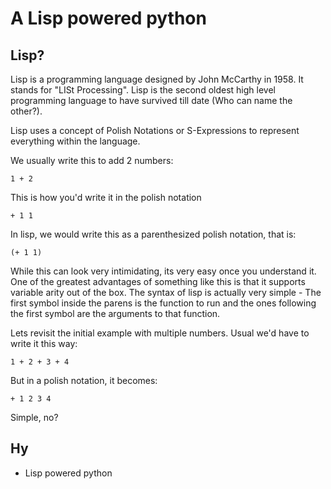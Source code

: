 # A Lisp powered python

## Lisp?

Lisp is a programming language designed by John McCarthy in 1958. It stands for
"LISt Processing". Lisp is the second oldest high level programming language to
have survived till date (Who can name the other?).

Lisp uses a concept of Polish Notations or S-Expressions to represent
everything within the language.

We usually write this to add 2 numbers:

    1 + 2

This is how you'd write it in the polish notation

    + 1 1

In lisp, we would write this as a parenthesized polish notation, that is:

    (+ 1 1)

While this can look very intimidating, its very easy once you understand it.
One of the greatest advantages of something like this is that it supports
variable arity out of the box. The syntax of lisp is actually very simple -
The first symbol inside the parens is the function to run and the ones following
the first symbol are the arguments to that function. 

Lets revisit the initial example with multiple numbers. Usual we'd have to write
it this way: 

    1 + 2 + 3 + 4

But in a polish notation, it becomes:

    + 1 2 3 4

Simple, no?

## Hy

- Lisp powered python
